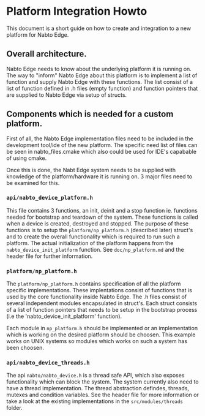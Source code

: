 
# Platform Integration Howto

This document is a short guide on how to create and integration to a
new platform for Nabto Edge.

## Overall architecture.

Nabto Edge needs to know about the underlying platform it is running on.
The way to "inform" Nabto Edge about this platform is to implement a list
of function and supply Nabto Edge with these functions. The list consist of
a list of function defined in .h files (empty function) and function pointers
that are supplied to Nabto Edge via setup of structs.


## Components which is needed for a custom platform.

First of all, the Nabto Edge implementation files need to be included in the
development tool/ide of the new platform.
The specific need list of files can be seen in nabto_files.cmake which also could be
used for IDE's capabable of using cmake.

Once this is done, the Nabt Edge system needs to be supplied with knowledge of the platform/hardware it is running on.
3 major files need to be examined for this.


### `api/nabto_device_platform.h`

This file contains 3 functions, an init, deinit and a stop
function ie. functions needed for bootstrap and teardown of the system.
These functions is called when a device is created,
destroyed and stopped. The purpose of these functions is to setup the
`platform/np_platform.h` (described later) struct's and to create the overall functionality which
is required to run such a platform. The actual initialization of the platform happens from the
`nabto_device_init_platform` function. See `doc/np_platform.md` and the header file for further
information.

### `platform/np_platform.h`

The `platform/np_platform.h` contains specification of all the platform specific implementations.
These implentations consist of functions that is used by the core functionality inside Nabto Edge.
The .h files consist of several independent modules encapsulated in struct's.
Each struct consists of a list of function pointers that needs to be setup in the bootstrap process (i.e the 'nabto_device_init_platform' function).

Each module in `np_platform.h` should be implemented or an implementation which
is working on the desired platform should be choosen. This example works on UNIX systems so
modules which works on such a system has been choosen. 


### `api/nabto_device_threads.h`

The api `nabto/nabto_device.h` is a thread safe API, which also
exposes functionality which can block the system. The system currently 
also need to have a thread implementation. The thread
abstraction defindes, threads, mutexes and condition variables. See
the header file for more information or take a look at the existing
implementations in the `src/modules/threads` folder.
